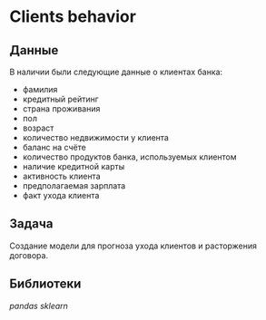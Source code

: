 # Clients behavior

## Данные

В наличии были следующие данные о клиентах банка:

- фамилия
- кредитный рейтинг
- страна проживания
- пол
- возраст
- количество недвижимости у клиента
- баланс на счёте
- количество продуктов банка, используемых клиентом
- наличие кредитной карты
- активность клиента
- предполагаемая зарплата
- факт ухода клиента

## Задача
Создание модели для прогноза ухода клиентов и расторжения договора.

## Библиотеки
*pandas sklearn*
